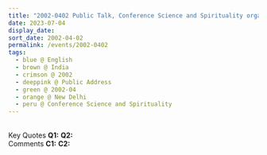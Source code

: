 ```yaml
---
title: "2002-0402 Public Talk, Conference Science and Spirituality organized by the Indian Medical Association, AIIMS, New Delhi, India"
date: 2023-07-04
display_date: 
sort_date: 2002-04-02
permalink: /events/2002-0402
tags:
  - blue @ English
  - brown @ India
  - crimson @ 2002
  - deeppink @ Public Address
  - green @ 2002-04
  - orange @ New Delhi
  - peru @ Conference Science and Spirituality
---
```


<br>

<wave-list>
  <list-title color="DarkSeaGreen" width="55">Key Quotes</list-title>
  <list-item color="BlanchedAlmond" width="280"><b>Q1:</b> <i></i></list-item>
  <list-item color="Lavender" width="280"><b>Q2:</b> <i></i></list-item>
</wave-list>

<br>

<wave-list>
  <list-title color="DarkSeaGreen" width="55">Comments</list-title>
  <list-item color="BlanchedAlmond" width="280"><b>C1:</b> <i></i></list-item>
  <list-item color="Lavender" width="280"><b>C2:</b> <i></i></list-item>
</wave-list>